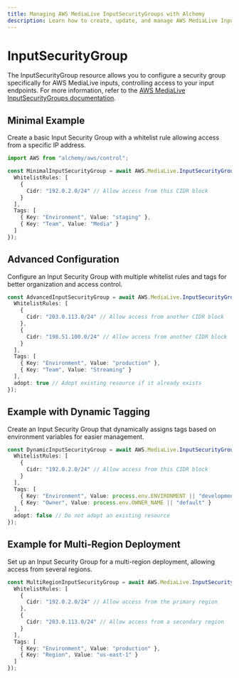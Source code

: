```yaml
---
title: Managing AWS MediaLive InputSecurityGroups with Alchemy
description: Learn how to create, update, and manage AWS MediaLive InputSecurityGroups using Alchemy Cloud Control.
---
```


# InputSecurityGroup

The InputSecurityGroup resource allows you to configure a security group specifically for AWS MediaLive inputs, controlling access to your input endpoints. For more information, refer to the [AWS MediaLive InputSecurityGroups documentation](https://docs.aws.amazon.com/medialive/latest/userguide/).

## Minimal Example

Create a basic Input Security Group with a whitelist rule allowing access from a specific IP address.

```ts
import AWS from "alchemy/aws/control";

const MinimalInputSecurityGroup = await AWS.MediaLive.InputSecurityGroup("MyInputSecurityGroup", {
  WhitelistRules: [
    {
      Cidr: "192.0.2.0/24" // Allow access from this CIDR block
    }
  ],
  Tags: [
    { Key: "Environment", Value: "staging" },
    { Key: "Team", Value: "Media" }
  ]
});
```

## Advanced Configuration

Configure an Input Security Group with multiple whitelist rules and tags for better organization and access control.

```ts
const AdvancedInputSecurityGroup = await AWS.MediaLive.InputSecurityGroup("AdvancedInputSecurityGroup", {
  WhitelistRules: [
    {
      Cidr: "203.0.113.0/24" // Allow access from another CIDR block
    },
    {
      Cidr: "198.51.100.0/24" // Allow access from another CIDR block
    }
  ],
  Tags: [
    { Key: "Environment", Value: "production" },
    { Key: "Team", Value: "Streaming" }
  ],
  adopt: true // Adopt existing resource if it already exists
});
```

## Example with Dynamic Tagging

Create an Input Security Group that dynamically assigns tags based on environment variables for easier management.

```ts
const DynamicInputSecurityGroup = await AWS.MediaLive.InputSecurityGroup("DynamicInputSecurityGroup", {
  WhitelistRules: [
    {
      Cidr: "192.0.2.0/24" // Allow access from this CIDR block
    }
  ],
  Tags: [
    { Key: "Environment", Value: process.env.ENVIRONMENT || "development" },
    { Key: "Owner", Value: process.env.OWNER_NAME || "default" }
  ],
  adopt: false // Do not adopt an existing resource
});
```

## Example for Multi-Region Deployment

Set up an Input Security Group for a multi-region deployment, allowing access from several regions.

```ts
const MultiRegionInputSecurityGroup = await AWS.MediaLive.InputSecurityGroup("MultiRegionInputSecurityGroup", {
  WhitelistRules: [
    {
      Cidr: "192.0.2.0/24" // Allow access from the primary region
    },
    {
      Cidr: "203.0.113.0/24" // Allow access from a secondary region
    }
  ],
  Tags: [
    { Key: "Environment", Value: "production" },
    { Key: "Region", Value: "us-east-1" }
  ]
});
```